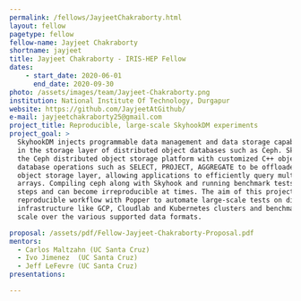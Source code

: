 ```yaml
---
permalink: /fellows/JayjeetChakraborty.html
layout: fellow
pagetype: fellow
fellow-name: Jayjeet Chakraborty
shortname: jayjeet
title: Jayjeet Chakraborty - IRIS-HEP Fellow
dates:
    - start_date: 2020-06-01
      end_date: 2020-09-30
photo: /assets/images/team/Jayjeet-Chakraborty.png
institution: National Institute Of Technology, Durgapur
website: https://github.com/JayjeetAtGithub/
e-mail: jayjeetchakraborty25@gmail.com
project_title: Reproducible, large-scale SkyhookDM experiments
project_goal: >
  SkyhookDM injects programmable data management and data storage capabilities directly
  in the storage layer of distributed object databases such as Ceph. SkyhookDM utilizes and extends
  the Ceph distributed object storage platform with customized C++ object classes that enable
  database operations such as SELECT, PROJECT, AGGREGATE to be offloaded directly into the
  object storage layer, allowing applications to efficiently query multi-dimensional
  arrays. Compiling ceph along with Skyhook and running benchmark tests consists of a number of
  steps and can become irreproducible at times. The aim of this project is to implement a
  reproducible workflow with Popper to automate large-scale tests on different cloud
  infrastructure like GCP, Cloudlab and Kubernetes clusters and benchmark SkyhookDM at the 10's of terabyte
  scale over the various supported data formats.

proposal: /assets/pdf/Fellow-Jayjeet-Chakraborty-Proposal.pdf
mentors:
  - Carlos Maltzahn (UC Santa Cruz)
  - Ivo Jimenez  (UC Santa Cruz)
  - Jeff LeFevre (UC Santa Cruz)
presentations:

---
```

